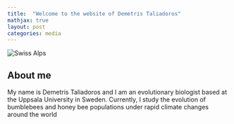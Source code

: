 ```yaml
---
title:  "Welcome to the website of Demetris Taliadoros"
mathjax: true
layout: post
categories: media
---
```


![Swiss Alps](https://transevo.de/storage/305/conversions/PXL_20240111_115729426-lg.jpg)


## About me

My name is Demetris Taliadoros and I am an evolutionary biologist based at the Uppsala University in Sweden. Currently, I study the evolution of bumblebees and honey bee populations under rapid climate changes around the world